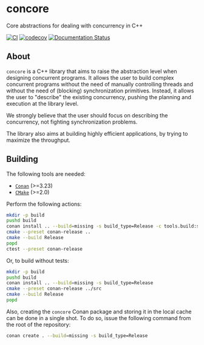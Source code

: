 # concore

Core abstractions for dealing with concurrency in C++

[![CI](https://github.com/lucteo/concore/workflows/CI/badge.svg)](https://github.com/lucteo/concore/actions)
[![codecov](https://codecov.io/gh/lucteo/concore/branch/master/graph/badge.svg)](https://codecov.io/gh/lucteo/concore)
[![Documentation Status](https://readthedocs.org/projects/concore/badge/?version=latest)](https://concore.readthedocs.io/en/latest/?badge=latest)

## About

`concore` is a C++ library that aims to raise the abstraction level when designing concurrent programs. It allows the user to build complex concurrent programs without the need of manually controlling threads and without the need of (blocking) synchronization primitives. Instead, it allows the user to "describe" the existing concurrency, pushing the planning and execution at the library level.

We strongly believe that the user should focus on describing the concurrency, not fighting synchronization problems.

The library also aims at building highly efficient applications, by trying to maximize the throughput.

## Building

The following tools are needed:

* [`Conan`](https://www.conan.io/) (>=3.23)
* [`CMake`](https://cmake.org/) (>=2.0)

Perform the following actions:

```sh
mkdir -p build
pushd build
conan install .. --build=missing -s build_type=Release -c tools.build:skip_test=False
cmake --preset conan-release ..
cmake --build Release
popd
ctest --preset conan-release
```

Or, to build without tests:

```sh
mkdir -p build
pushd build
conan install .. --build=missing -s build_type=Release
cmake --preset conan-release ../src
cmake --build Release
popd
```

Also, creating the `concore` Conan package and storing it in the local cache can be done in a single shot. To do so, issue the following command from the root of the repository:

```sh
conan create . --build=missing -s build_type=Release
```

